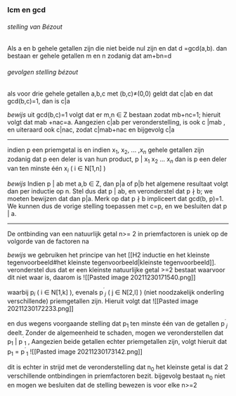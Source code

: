 ### lcm en gcd
###### stelling van Bézout
Als a en b gehele getallen zijn die niet beide nul zijn en dat d =gcd(a,b). dan bestaan er gehele getallen m en n zodanig dat am+bn=d

###### gevolgen stelling bézout
als voor drie gehele getallen a,b,c met (b,c)≠(0,0) geldt dat c|ab en dat gcd(b,c)=1, dan is c|a

*bewijs*
uit gcd(b,c)=1 volgt dat er m,n ∈ Z bestaan zodat mb+nc=1; hieruit volgt dat mab +nac=a. Aangezien c|ab per veronderstelling, is ook c |mab , en uiteraard ook c|nac, zodat c|mab+nac en bijgevolg c|a
___

indien p een priemgetal is en indien x$_1$, x$_2$, ... ,x$_n$ gehele getallen zijn zodanig dat p een deler is van hun product,
p | x$_1$ x$_2$ ... x$_n$
dan is p een deler van ten minste één x$_i$ ( i ∈ N[1,n] )

*bewijs*
Indien p | ab met a,b ∈ Z, dan p|a of p|b het algemene resultaat volgt dan per inductie op n.
Stel dus dat p | ab, en veronderstel dat p $\nmid$ b; we moeten bewijzen dat dan p|a. Merk op dat p $\nmid$ b impliceert dat gcd(b, p)=1. We kunnen dus de vorige stelling toepassen met c=p, en we besluiten dat p | a.
___
De ontbinding van een natuurlijk getal n>= 2 in priemfactoren is uniek op de volgorde van de factoren na

*bewijs*
we gebruiken het principe van het [[H2 inductie en het kleinste tegenvoorbeeld#het kleinste tegenvoorbeeld|kleinste tegenvoorbeeld]]. veronderstel dus dat er een kleinste natuurlijke getal >=2 bestaat waarvoor dit niet waar is, daarom is
![[Pasted image 20211230171540.png]]

waarbij p$_i$ ( i ∈ N[1,k] ), evenals p$^´$$_j$  ( j ∈ N[2,l] ) (niet noodzakelijk onderling verschillende) priemgetallen zijn. Hieruit volgt dat
![[Pasted image 20211230172233.png]]

en dus wegens voorgaande stelling dat p$_1$ ten minste één van de getallen p$^´$$_j$ deelt.
Zonder de algemeenheid te schaden, mogen we veronderstellen dat p$_1$ | p$^´$$_1$ ,
Aangezien beide getallen echter priemgetallen zijn, volgt hieruit dat p$_1$ = p$^´$$_1$
![[Pasted image 20211230173142.png]]

dit is echter in strijd met de veronderstelling dat n$_0$ het kleinste getal is dat 2 verschillende ontbindingen in priemfactoren bezit. bijgevolg bestaat n$_0$ niet en mogen we besluiten dat de stelling bewezen is voor elke n>=2